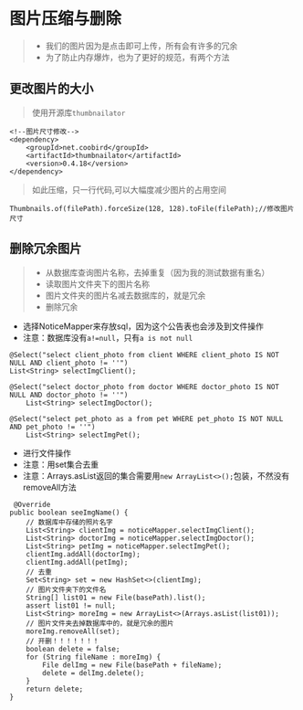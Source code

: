 # 图片压缩与删除

> * 我们的图片因为是点击即可上传，所有会有许多的冗余
> * 为了防止内存爆炸，也为了更好的规范，有两个方法

## 更改图片的大小

> 使用开源库`thumbnailator`

```
<!--图片尺寸修改-->
<dependency>
    <groupId>net.coobird</groupId>
    <artifactId>thumbnailator</artifactId>
    <version>0.4.18</version>
</dependency>
```

> 如此压缩，只一行代码,可以大幅度减少图片的占用空间

```
Thumbnails.of(filePath).forceSize(128, 128).toFile(filePath);//修改图片尺寸
```

## 删除冗余图片

> * 从数据库查询图片名称，去掉重复（因为我的测试数据有重名）
> * 读取图片文件夹下的图片名称
> * 图片文件夹的图片名减去数据库的，就是冗余
> * 删除冗余

* 选择NoticeMapper来存放sql，因为这个公告表也会涉及到文件操作
* 注意：数据库没有`a!=null`，只有`a is not null`

```
@Select("select client_photo from client WHERE client_photo IS NOT NULL AND client_photo != ''")
List<String> selectImgClient();

@Select("select doctor_photo from doctor WHERE doctor_photo IS NOT NULL AND doctor_photo != ''")
    List<String> selectImgDoctor();

@Select("select pet_photo as a from pet WHERE pet_photo IS NOT NULL AND pet_photo != ''")
    List<String> selectImgPet();
```

* 进行文件操作
* 注意：用set集合去重
* 注意：Arrays.asList返回的集合需要用`new ArrayList<>();`包装，不然没有removeAll方法

```
 @Override
public boolean seeImgName() {
    // 数据库中存储的照片名字
    List<String> clientImg = noticeMapper.selectImgClient();
    List<String> doctorImg = noticeMapper.selectImgDoctor();
    List<String> petImg = noticeMapper.selectImgPet();
    clientImg.addAll(doctorImg);
    clientImg.addAll(petImg);
    // 去重
    Set<String> set = new HashSet<>(clientImg);
    // 图片文件夹下的文件名
    String[] list01 = new File(basePath).list();
    assert list01 != null;
    List<String> moreImg = new ArrayList<>(Arrays.asList(list01));
    // 图片文件夹去掉数据库中的，就是冗余的图片
    moreImg.removeAll(set);
    // 开删！！！！！！！
    boolean delete = false;
    for (String fileName : moreImg) {
        File delImg = new File(basePath + fileName);
        delete = delImg.delete();
    }
    return delete;
}
```